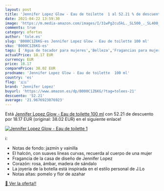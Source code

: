 ```yaml
---
layout: post
title: 'Jennifer Lopez Glow - Eau de toilette  1 al 52.21 % de descuento'
date: 2021-04-22 13:59:30
image: 'https://m.media-amazon.com/images/I/31wPg2cu5kL._SL500_._SL400_.jpg'
comments: true
category: ofertas
author: 'tole.es'
slug: 'B000C1Z6KG-es Jennifer Lopez Glow - Eau de toilette 100 ml'
sku: 'B000C1Z6KG-es'
tags: [ 'Agua de tocador para mujeres','Belleza','Fragancias para mujeres','Perfumes y fragancias','de','eau','jennifer lopez','toilette', ]
actualPrice: 18.17 EUR
currency: EUR
price: 18.17
comparePrice: 38.02 EUR
prodname: 'Jennifer Lopez Glow - Eau de toilette  100 ml'
country: 'es'
flag: '🇪🇸'
brand: 'Jennifer Lopez'
buyurl: 'https://www.amazon.es/dp/B000C1Z6KG/?tag=tolees-21'
descuento: '52.21'
average: '21.9676923076923'
---
```


Está [Jennifer Lopez Glow - Eau de toilette  100 ml](https://www.amazon.es/dp/B000C1Z6KG/?tag=tolees-21) con 52.21 de descuento por 18.17 EUR (original: 38.02 EUR) en el siguiente enlace!

[![Jennifer Lopez Glow - Eau de toilette  1](https://m.media-amazon.com/images/I/31wPg2cu5kL._SL500_._SL400_.jpg)](https://www.amazon.es/dp/B000C1Z6KG/?tag=tolees-21)

ℹ️:

- Notas de fondo: jazmín y vainilla
- El halcón, con suaves líneas curvas, recuerda al cuerpo de una mujer
- Fragancia de la casa de diseño de Jennifer Lopez
- Corazón: rosa, ámbar, madera de sándalo
- La joyería de la botella está inspirada en el estilo personal de J.Lo
- Notas altas: pomelo y flor de azahar

[🛒 Ver la oferta!!](https://www.amazon.es/dp/B000C1Z6KG/?tag=tolees-21)
